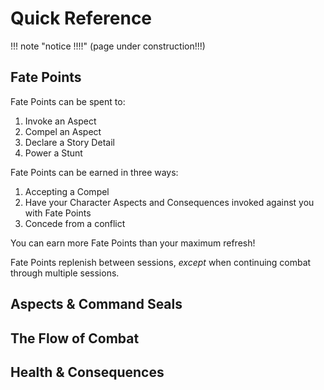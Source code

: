 # Quick Reference

!!! note "notice !!!!"
    (page under construction!!!)

<!--- TODO: I might add the graphical colored version of the Four Actions table I made --->
<!--- TODO: Should we use collapsible admonitions to help find what you need without feeling lost, or would that complicate Ctrl+Z too much? things for kyuu to true think about. ---> 

## Fate Points

Fate Points can be spent to:
1. Invoke an Aspect
2. Compel an Aspect
3. Declare a Story Detail
4. Power a Stunt

Fate Points can be earned in three ways:
1. Accepting a Compel
2. Have your Character Aspects and Consequences invoked against you with Fate Points
3. Concede from a conflict

You can earn more Fate Points than your maximum refresh! 

Fate Points replenish between sessions, *except* when continuing combat through multiple sessions.

## Aspects & Command Seals

## The Flow of Combat

## Health & Consequences